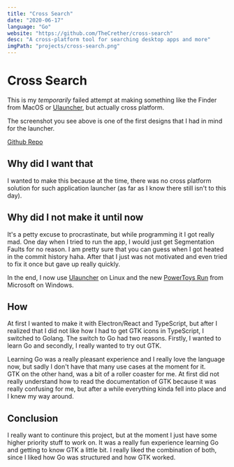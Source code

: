 ```yaml
---
title: "Cross Search"
date: "2020-06-17"
language: "Go"
website: "https://github.com/TheCrether/cross-search"
desc: "A cross-platform tool for searching desktop apps and more"
imgPath: "projects/cross-search.png"
---
```


# Cross Search

This is my _temporarily_ failed attempt at making something like the Finder from MacOS or [Ulauncher][1], but actually cross platform.

The screenshot you see above is one of the first designs that I had in mind for the launcher.

[Github Repo][1]

## Why did I want that

I wanted to make this because at the time, there was no cross platform solution for such application launcher (as far as I know there still isn't to this day).

## Why did I not make it until now

It's a petty excuse to procrastinate, but while programming it I got really mad. One day when I tried to run the app, I would just get Segmentation Faults for no reason.
I am pretty sure that you can guess when I got heated in the commit history haha.
After that I just was not motivated and even tried to fix it once but gave up really quickly.

In the end, I now use [Ulauncher][2] on Linux and the new [PowerToys Run][3] from Microsoft on Windows.

## How

At first I wanted to make it with Electron/React and TypeScript, but after I realized that I did not like how I had to get GTK icons in TypeScript, I switched to Golang.
The switch to Go had two reasons. Firstly, I wanted to learn Go and secondly, I really wanted to try out GTK.

Learning Go was a really pleasant experience and I really love the language now, but sadly I don't have that many use cases at the moment for it.<br />
GTK on the other hand, was a bit of a roller coaster for me. At first did not really understand how to read the documentation of GTK because it was really confusing for me, but after a while everything kinda fell into place and I knew my way around.

## Conclusion

I really want to continure this project, but at the moment I just have some higher priority stuff to work on.
It was a really fun experience learning Go and getting to know GTK a little bit.
I really liked the combination of both, since I liked how Go was structured and how GTK worked.

[1]: https://github.com/TheCrether/cross-search
[2]: https://ulauncher.io
[3]: https://github.com/microsoft/PowerToys
